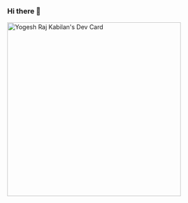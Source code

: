### Hi there 👋

<a href="https://app.daily.dev/yogeshraj"><img src="https://api.daily.dev/devcards/27a20f109ccd46359aa04395157b9e19.png?r=8v8" width="400" alt="Yogesh Raj Kabilan's Dev Card"/></a>

<!--
**Yogeshraj/Yogeshraj** is a ✨ _special_ ✨ repository because its `README.md` (this file) appears on your GitHub profile.

Here are some ideas to get you started:

- 🔭 I’m currently working on ...
- 🌱 I’m currently learning ...
- 👯 I’m looking to collaborate on ...
- 🤔 I’m looking for help with ...
- 💬 Ask me about ...
- 📫 How to reach me: ...
- 😄 Pronouns: ...
- ⚡ Fun fact: ...
-->
